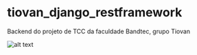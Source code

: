 # tiovan_django_restframework
Backend do projeto de TCC da faculdade Bandtec, grupo Tiovan

![alt text](http://tiovan.design/assets/images/tiovan-logo-app1.svg)

